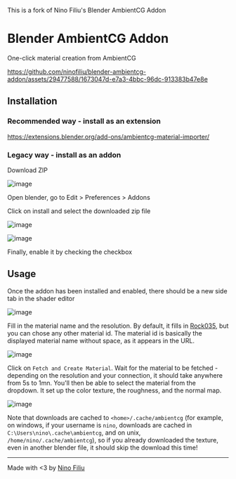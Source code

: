 This is a fork of Nino Filiu's Blender AmbientCG Addon

# Blender AmbientCG Addon

One-click material creation from AmbientCG

https://github.com/ninofiliu/blender-ambientcg-addon/assets/29477588/1673047d-e7a3-4bbc-96dc-913383b47e8e

## Installation

### Recommended way - install as an extension

https://extensions.blender.org/add-ons/ambientcg-material-importer/

### Legacy way - install as an addon

Download ZIP

![image](https://github.com/ninofiliu/blender-ambientcg-addon/assets/29477588/a5927fb2-f985-48a9-a3d6-133e0f946224)

Open blender, go to Edit > Preferences > Addons

Click on install and select the downloaded zip file

![image](https://github.com/ninofiliu/blender-ambientcg-addon/assets/29477588/5ed434f5-64f1-4966-a9af-a6621c0d705d)

![image](https://github.com/ninofiliu/blender-ambientcg-addon/assets/29477588/24e964e2-9e25-4633-93c9-449f4ccbd3cb)

Finally, enable it by checking the checkbox

## Usage

Once the addon has been installed and enabled, there should be a new side tab in the shader editor

![image](https://github.com/ninofiliu/blender-ambientcg-addon/assets/29477588/3e37f5e5-5f15-43af-89ca-753a95c86b17)

Fill in the material name and the resolution. By default, it fills in [Rock035](https://ambientcg.com/view?id=Rock035), but you can chose any other material id. The material id is basically the displayed material name without space, as it appears in the URL.

![image](https://github.com/ninofiliu/blender-ambientcg-addon/assets/29477588/413cced7-ee3a-4d19-a6b9-c91c9aa5d3a5)

Click on `Fetch and Create Material`. Wait for the material to be fetched - depending on the resolution and your connection, it should take anywhere from 5s to 1mn. You'll then be able to select the material from the dropdown. It set up the color texture, the roughness, and the normal map.

![image](https://github.com/ninofiliu/blender-ambientcg-addon/assets/29477588/84271a37-c989-4767-981b-21224199d7bc)

Note that downloads are cached to `<home>/.cache/ambientcg` (for example, on windows, if your username is `nino`, downloads are cached in `C:\Users\nino\.cache\ambientcg`, and on unix, `/home/nino/.cache/ambientcg`), so if you already downloaded the texture, even in another blender file, it should skip the download this time!

---

Made with <3 by [Nino Filiu](https://ninofiliu.com/)
